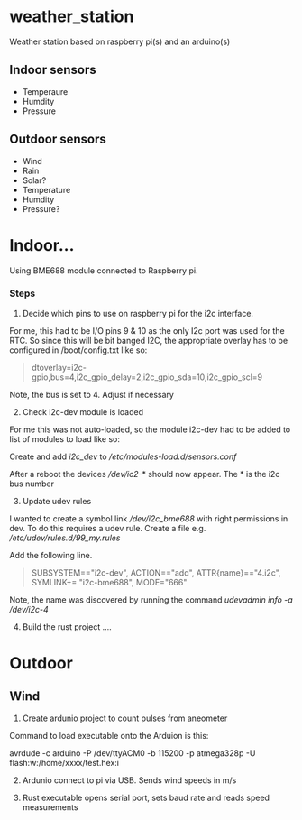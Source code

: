 # weather_station

Weather station based on raspberry pi(s) and an arduino(s)

## Indoor sensors
 - Temperaure
 - Humdity
 - Pressure

## Outdoor sensors
  - Wind
  - Rain
  - Solar?
  - Temperature
  - Humdity
  - Pressure?


# Indoor...

Using BME688 module connected to Raspberry pi.

### Steps

1. Decide which pins to use on raspberry pi for the i2c interface.

For me, this had to be I/O pins 9 & 10 as the only I2c port was used for the RTC.
So since this will be bit banged I2C, the appropriate overlay has to be configured
in /boot/config.txt like so:

> dtoverlay=i2c-gpio,bus=4,i2c_gpio_delay=2,i2c_gpio_sda=10,i2c_gpio_scl=9

Note, the bus is set to 4. Adjust if necessary

2. Check i2c-dev module is loaded

For me this was not auto-loaded, so the module i2c-dev had to
be added to list of modules to load like so:

Create and add *i2c_dev* to */etc/modules-load.d/sensors.conf*

After a reboot the devices */dev/ic2-** should now appear. The * is the i2c bus number

3. Update udev rules

I wanted to create a symbol link */dev/i2c_bme688* with right permissions in dev. To do this
requires a udev rule. Create a file e.g. */etc/udev/rules.d/99_my.rules*

Add the following line.

> SUBSYSTEM=="i2c-dev", ACTION=="add", ATTR{name}=="4.i2c", SYMLINK+= "i2c-bme688", MODE="666"

Note, the name was discovered by running the command *udevadmin info -a /dev/i2c-4*

4. Build the rust project ....

# Outdoor

## Wind

1. Create ardunio project to count pulses from aneometer

Command to load executable onto the Arduion is this:

avrdude -c arduino -P /dev/ttyACM0 -b 115200 -p atmega328p -U flash:w:/home/xxxx/test.hex:i


2. Ardunio connect to pi via USB. Sends wind speeds in m/s

3. Rust executable opens serial port, sets baud rate and reads speed measurements

